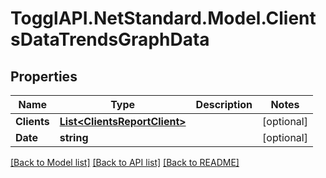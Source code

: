 # TogglAPI.NetStandard.Model.ClientsDataTrendsGraphData
## Properties

Name | Type | Description | Notes
------------ | ------------- | ------------- | -------------
**Clients** | [**List&lt;ClientsReportClient&gt;**](ClientsReportClient.md) |  | [optional] 
**Date** | **string** |  | [optional] 

[[Back to Model list]](../README.md#documentation-for-models) [[Back to API list]](../README.md#documentation-for-api-endpoints) [[Back to README]](../README.md)

